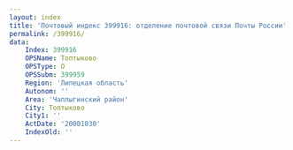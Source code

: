 ```yaml
---
layout: index
title: 'Почтовый индекс 399916: отделение почтовой связи Почты России'
permalink: /399916/
data:
    Index: 399916
    OPSName: Топтыково
    OPSType: О
    OPSSubm: 399959
    Region: 'Липецкая область'
    Autonom: ''
    Area: 'Чаплыгинский район'
    City: Топтыково
    City1: ''
    ActDate: '20001030'
    IndexOld: ''
---
```

